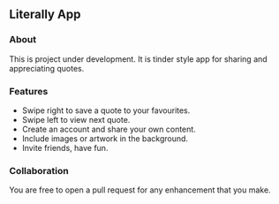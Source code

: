 ## Literally App

### About

This is project under development. It is tinder style app for sharing and appreciating quotes.

### Features

- Swipe right to save a quote to your favourites.
- Swipe left to view next quote.
- Create an account and share your own content.
- Include images or artwork in the background.
- Invite friends, have fun.

### Collaboration

You are free to open a pull request for any enhancement that you make.

